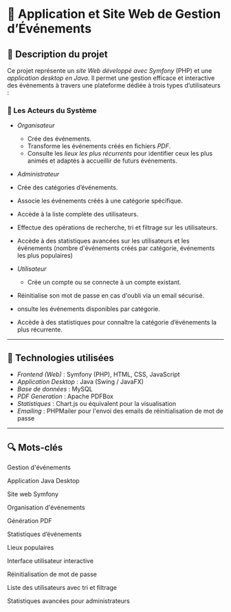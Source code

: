 # 🎉 Application et Site Web de Gestion d’Événements

## 📌 Description du projet

Ce projet représente un *site Web développé avec Symfony* (PHP) et une *application desktop en Java*. Il permet une gestion efficace et interactive des événements à travers une plateforme dédiée à trois types d’utilisateurs :

### 👥 Les Acteurs du Système

- *Organisateur*
    - Crée des événements.
    - Transforme les événements créés en fichiers *PDF*.
    - Consulte les *lieux les plus récurrents* pour identifier ceux les plus animés et adaptés à accueillir de futurs événements.

- *Administrateur*
- Crée des catégories d’événements.

- Associe les événements créés à une catégorie spécifique.

- Accède à la liste complète des utilisateurs.

- Effectue des opérations de recherche, tri et filtrage sur les utilisateurs.

- Accède à des statistiques avancées sur les utilisateurs et les événements (nombre d'événements créés par catégorie, événements les plus populaires)

- *Utilisateur*
    - Crée un compte ou se connecte à un compte existant.

- Réinitialise son mot de passe en cas d'oubli via un email sécurisé.

- onsulte les événements disponibles par catégorie.

- Accède à des statistiques pour connaître la catégorie d’événements la plus récurrente.


---

## 🧠 Technologies utilisées

- *Frontend (Web)* : Symfony (PHP), HTML, CSS, JavaScript
- *Application Desktop* : Java (Swing / JavaFX)
- *Base de données* : MySQL
- *PDF Generation* : Apache PDFBox
- *Statistiques* : Chart.js ou équivalent pour la visualisation
- *Emailing* : PHPMailer pour l'envoi des emails de réinitialisation de mot de passe



---

## 🔍 Mots-clés

Gestion d'événements

Application Java Desktop

Site web Symfony

Organisation d'événements

Génération PDF

Statistiques d’événements

Lieux populaires

Interface utilisateur interactive

Réinitialisation de mot de passe

Liste des utilisateurs avec tri et filtrage

Statistiques avancées pour administrateurs

